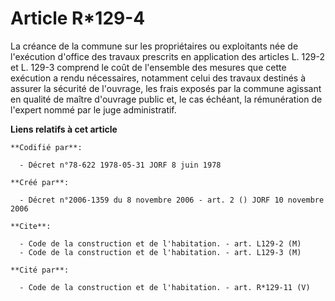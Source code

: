 # Article R*129-4

La créance de la commune sur les propriétaires ou exploitants née de l'exécution d'office des travaux prescrits en
application des articles L. 129-2 et L. 129-3 comprend le coût de l'ensemble des mesures que cette exécution a rendu
nécessaires, notamment celui des travaux destinés à assurer la sécurité de l'ouvrage, les frais exposés par la commune
agissant en qualité de maître d'ouvrage public et, le cas échéant, la rémunération de l'expert nommé par le juge
administratif.

**Liens relatifs à cet article**

	**Codifié par**:

	  - Décret n°78-622 1978-05-31 JORF 8 juin 1978

	**Créé par**:

	  - Décret n°2006-1359 du 8 novembre 2006 - art. 2 () JORF 10 novembre 2006

	**Cite**:

	  - Code de la construction et de l'habitation. - art. L129-2 (M)
	  - Code de la construction et de l'habitation. - art. L129-3 (M)

	**Cité par**:

	  - Code de la construction et de l'habitation. - art. R*129-11 (V)
